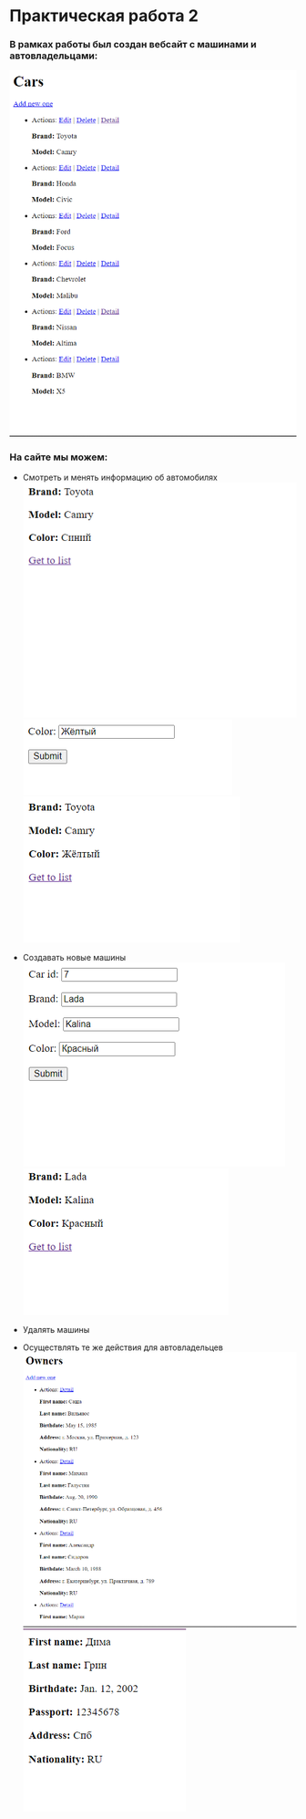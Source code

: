# Практическая работа 2

### В рамках работы был создан вебсайт с машинами и автовладельцами:
![](assets/carspage.png)

### На сайте мы можем:

- Смотреть и менять информацию об автомобилях
![](assets/carpage.png)
![](assets/caredit.png)
![](assets/carpageedited.png)

- Создавать новые машины
![](assets/carcreate.png)
![](assets/carcreated.png)

- Удалять машины

- Осуществлять те же действия для автовладельцев
![](assets/ownerspage.png)
![](assets/ownercreated.png)
